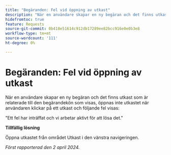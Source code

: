 ```yaml
---
title: "Begäranden: Fel vid öppning av utkast"
description: "När en användare skapar en ny begäran och det finns utkast som är kopplade till den begärandekön som visas, öppnas inte utkastet när användaren klickar på ett utkast. Ett fel visas. Det finns en lösning."
hidefromtoc: true
feature: Requests
source-git-commit: 0b418e51614c912db17289ee82bcc916e0e0b3e8
workflow-type: tm+mt
source-wordcount: '111'
ht-degree: 0%

---
```



# Begäranden: Fel vid öppning av utkast

När en användare skapar en ny begäran och det finns utkast som är relaterade till den begärandekön som visas, öppnas inte utkastet när användaren klickar på ett utkast och följande fel visas:

&quot;Ett fel har inträffat och vi arbetar aktivt för att lösa det.&quot;

**Tillfällig lösning**

Öppna utkastet från området Utkast i den vänstra navigeringen.

_Först rapporterad den 2 april 2024._
